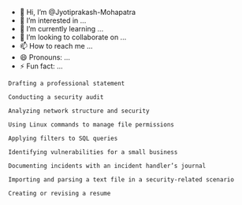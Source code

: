 - 👋 Hi, I’m @Jyotiprakash-Mohapatra
- 👀 I’m interested in ...
- 🌱 I’m currently learning ...
- 💞️ I’m looking to collaborate on ...
- 📫 How to reach me ...
- 😄 Pronouns: ...
- ⚡ Fun fact: ...

<!---
Jyotiprakash-Mohapatra/Jyotiprakash-Mohapatra is a ✨ special ✨ repository because its `README.md` (this file) appears on your GitHub profile.
You can click the Preview link to take a look at your changes.
--->
    Drafting a professional statement

    Conducting a security audit

    Analyzing network structure and security

    Using Linux commands to manage file permissions

    Applying filters to SQL queries

    Identifying vulnerabilities for a small business

    Documenting incidents with an incident handler’s journal 

    Importing and parsing a text file in a security-related scenario

    Creating or revising a resume
